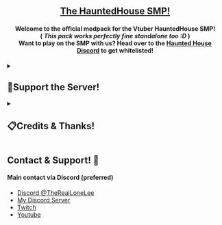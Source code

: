 <center>
  <h2>
    <u><b>The HauntedHouse SMP! </b></u>
  </h2>
</center>

<center>
  <h4>

Welcome to the official modpack for the Vtuber HauntedHouse SMP! <br>
(<i> This pack works perfectly fine standalone too :D</i> ) <br>
Want to play on the SMP with us? Head over to the <a href=" ">Haunted House Discord</a> to get whitelisted! <br>
    

 </center>
  </h4>

<details>
<summary><h2>💸Support the Server! </h2></summary>

<table>
<tr>
<td><h3><b><center><u>Why Support?</u><center></b></h3>
<hr>
<ul>
<li> Special Roles in Lee's Discord! </li>
<li> Help the server stay alive! </li>
<li> Help directly support development of the SMP as well as other projects! </li>
<li> Lastly gain my never ending appreciation! </li> 
<hr>
<center>
<a href="https://ko-fi.com/thereallonelee" target="_blank"><img alt="Static Badge" src="https://img.shields.io/badge/Support%20us!-Click%20Me-red?style=for-the-badge&logo=Ko-fi&link=https%3A%2F%2Fko-fi.com%2Fthereallonelee"> </a>
</center>
</ul></td>
<td>
<img src="https://media.discordapp.net/attachments/1136417037598605375/1144946955949199441/kofi_bg_tag_dark.png"  display=block width=100%>
</td>
</tr>

</table>

</details>
<details>
<summary><h2>📋Credits & Thanks! </h2></summary>
<table>
<tr>
<td><h3><b><center><u>Big thanks to:</u></center></b></h3>
<hr>
<ul>
<li><a href="https://www.curseforge.com/minecraft/modpacks/bigchadguys-plus" target="_blank">BigChadGuys Plus:</a><br>
<i>For being a major inspiration and good starting point for the Modpack as a whole!</i>
</li>
<li><a href="https://billing.pebblehost.com/aff.php?aff=3101
" target="_blank">PebbleHost:</a><br>
<i>The official server provider for The HauntedHouse SMP!</i>
</li>
<li><a href="https://linktr.ee/Thereallonelee" target="_blank">TheRealLoneLee</a><br>
<i>For being an absolute gigachad and setting all of this up! (And also writing this page heh)</i>
</li>
<li> Modlist: (COMING SOON) </li>
</ul> </td>
<td><img src="https://media.discordapp.net/attachments/1136417037598605375/1144950652582252624/pxArt.png"  display=block width=100%>
</td>
</tr>
</table>

<details>
<summary><h3> ModList!</h3></summary>

- [**3D Skin Layers**](https://modrinth.com/mod/3dskinlayers) - Render the player skin layer in 3d!
- [**A Cute Little Crock Pot**](https://modrinth.com/mod/a-cute-little-crock-pot) - Fire. Water. Food.
- [**Ad Astra**](https://modrinth.com/mod/ad-astra) - Live long and prosper, Ad Astra!
- [**Adorn**](https://modrinth.com/mod/adorn) - Decorate your home!
- [**Advancement Plaques**](https://modrinth.com/mod/advancement-plaques) - Replace those boring advancement popups with something flashier.
- [**Advancements Debug**](https://modrinth.com/mod/advancements-debug) - This little mod rewrites one function of the advancements logic to make advancements checking faster, and use less recursion. It should prevent StackOverflowErrors with advancements.
- [**AdventureZ**](https://modrinth.com/mod/adventurez) - adds a new endboss and other creatures
- [**Alternate Origin GUI**](https://modrinth.com/mod/altorigingui) - Overhauls the origin selection screen to show multiple in a grid for selection.
- [**Another Furniture**](https://modrinth.com/mod/another-furniture) - Vanilla-styled Minecraft furniture mod.
- [**AppleSkin**](https://modrinth.com/mod/appleskin) - Food/hunger-related HUD improvements
- [**Applied Energistics 2**](https://modrinth.com/mod/ae2) - AE2: A popular automation and storage mod
- [**Applied Energistics 2 Wireless Terminals**](https://modrinth.com/mod/applied-energistics-2-wireless-terminals) - An addon for Applied Energistics 2 that adds wireless versions of several Terminals
- [**Architectury API**](https://modrinth.com/mod/architectury-api) - An intermediary api aimed to ease developing multiplatform mods.
- [**Artifacts**](https://modrinth.com/mod/artifacts) - Adds various treasure items that can be found through exploration
- [**AttributeFix**](https://modrinth.com/mod/attributefix) - Removes arbitrary limits on Minecraft's attribute system. Fixes MANY mods!
- [**AutoTag**](https://modrinth.com/mod/autotag) - Automatically populates some item, block and other tags (for mod compatibility)
- [**Automobility**](https://modrinth.com/mod/automobility) - Vehicle mod adding customizable and functional cars
- [**Axolotl Bucket Fix**](https://curseforge.com/minecraft/mc-mods/axolotl-bucket-fix) - Makes the axolotl bucket item show the right axolotl type.
- [**BCLib**](https://modrinth.com/mod/bclib) - A Library Mod for the BetterX Team
- [**Bad Wither No Cookie - Reloaded**](https://modrinth.com/mod/bad-wither-no-cookie) - Localizes the wither and dragon death sounds.
- [**Beautify: Refabricated**](https://modrinth.com/mod/beautify-refabricated) - Adds lots of vanilla-styled ways to spice up your builds.
- [**Better Advancements**](https://modrinth.com/mod/better-advancements) - Better Advancements tries to improve the UI and UX for the advancements system in minecraft 1.12+ in a modded environment
- [**Better Animations Collection**](https://modrinth.com/mod/better-animations-collection) - Changing the in-game models to allow for better animations and subtle effects.
- [**Better Combat**](https://modrinth.com/mod/better-combat) - ⚔️ Easy, spectacular and fun melee combat system from Minecraft Dungeons.
- [**Better Mods Button**](https://modrinth.com/mod/better-mods-button) - Your mods button, your way. Where you want it, and how you want it!
- [**Better Mods Button [Forge]**](https://curseforge.com/minecraft/mc-mods/better-mods-button) - Your mods button, your way. Placed where you want it, customized how you want it!
- [**Better Mount HUD**](https://modrinth.com/mod/better-mount-hud) - Improves the ingame HUD while riding a mount
- [**Better Statistics Screen**](https://modrinth.com/mod/better-stats) - A Minecraft mod that improves the statistics screen and makes it more useful.
- [**BetterEnd**](https://modrinth.com/mod/betterend) - New Biomes, mysterious rituals and Mobs for your End
- [**BetterF3**](https://modrinth.com/mod/betterf3) - BetterF3 is a mod that replaces Minecraft's original debug HUD with a highly customizable, more human-readable HUD.
- [**BetterNether**](https://modrinth.com/mod/betternether) - More Biomes, More Mobs, More Tools for the fiery Dimension
- [**Bits And Chisels**](https://modrinth.com/mod/bits-and-chisels) - Turn Blocks Into Small Bits With Chisels; Build All The Things
- [**Boat Break Fix**](https://modrinth.com/mod/boat-break-fix) - Fixes a bug where boats can be destroyed while falling on specific heights.
- [**Bonfires**](https://modrinth.com/mod/bonfires) - Adds Bonfires from Dark Souls to quickly teleport between them all across dimensions
- [**Bookshelf**](https://modrinth.com/mod/bookshelf-lib) - An open source library for other mods!
- [**Bosses of Mass Destruction**](https://modrinth.com/mod/bosses-of-mass-destruction) - Adds boss fights to minecraft
- [**Botany Pots**](https://modrinth.com/mod/botany-pots) - Adds pots that you can use to grow crops!
- [**Botany Trees**](https://modrinth.com/mod/botany-trees) - Allows you to grow trees in small pots.
- [**Botarium**](https://modrinth.com/mod/botarium) - A crossplatform API for devs that makes transfer and storage of items, fluids and energy easier, as well as some other helpful things
- [**CC: Restitched**](https://modrinth.com/mod/cc-restitched) - ComputerCraft Tweaked for Fabric
- [**CC:C Bridge**](https://modrinth.com/mod/cccbridge) - Adds compatibility between the ComputerCraft and Create mod with peripherals!
- [**Campanion**](https://modrinth.com/mod/campanion) - A camping mod adding all kind of utilities related to the outdoors.
- [**Cardinal Components API**](https://modrinth.com/mod/cardinal-components-api) - A data attachment API that is easy, modular, and extremely fast.
- [**Carry On**](https://modrinth.com/mod/carry-on) - Carry On allows you to pick up Tile Entities and Mobs and carry them around!
- [**Chat Heads**](https://modrinth.com/mod/chat-heads) - See who you're chatting with!
- [**Chef's Delight**](https://modrinth.com/mod/chefs-delight) - Add-on for the Farmer's Delight mod. Adds 2 new professions to villagers. Cook and Chef.

Depends on Farmer's Delight.
- [**Chipped**](https://modrinth.com/mod/chipped) - Every block deserves a friend.
- [**Chunk Sending[Forge/Fabric]**](https://curseforge.com/minecraft/mc-mods/chunk-sending-forge-fabric) - Optimizes chunk packet delivery
- [**Chunky**](https://modrinth.com/mod/chunky) - Pre-generates chunks, quickly and efficiently
- [**Cloth Config API**](https://modrinth.com/mod/cloth-config) - Configuration Library for Minecraft Mods
- [**Clumps**](https://modrinth.com/mod/clumps) - Clumps XP orbs together to reduce lag
- [**Cobblemon**](https://modrinth.com/mod/cobblemon) - A Pokémon mod for Fabric and Forge
- [**Cobblemon - Fight or Flight**](https://modrinth.com/mod/cobblemon-fight-or-flight) - An addon for Cobblemon that makes pokemon run away or fight back when agitated.
- [**Cobblepedia**](https://modrinth.com/mod/cobblepedia) - An in-game Poképedia wiki book for Cobblemon using Patchouli
- [**Collective**](https://modrinth.com/mod/collective) - 🎓 Collective is a shared library with common code for all of Serilum's mods.
- [**Combat Roll**](https://modrinth.com/mod/combat-roll) - 🧶 Adds combat roll ability, with related attributes and enchantments.
- [**Comforts**](https://modrinth.com/mod/comforts) - Adds sleeping bags and hammocks for, respectively, portability and turning day to night, without setting new spawns. Comes in 16 different colors!
- [**CompleteConfig**](https://modrinth.com/mod/completeconfig) - Configuration Library for Fabric Mods
- [**Connected Glass**](https://modrinth.com/mod/connected-glass) - Connected Glass adds new types of glass with connecting textures!
- [**Connectivity[Forge/Fabric]**](https://curseforge.com/minecraft/mc-mods/connectivity) - Fix Login timeouts, Packet sizes errors, Payloads errors, ghostblocks and more.
- [**Content Creator Server Status**](https://curseforge.com/minecraft/mc-mods/content-creator-server-status) - The status mod used on the Hermitcraft server.
- [**Controlling**](https://modrinth.com/mod/controlling) - Adds a search bar to the Key-Bindings menu
- [**CorgiLib**](https://modrinth.com/mod/corgilib) - A library mod containing code used across Corgi Taco's mods.
- [**Couplings**](https://modrinth.com/mod/couplings) - Coupled usage of doors, fence gates, and trapdoors
- [**Cozy**](https://modrinth.com/mod/cozy) - Liven your world with food & decor!
- [**CraftPresence**](https://modrinth.com/mod/craftpresence) - Completely Customize the way others see you play in Discord!
- [**Create Crafts & Additions**](https://modrinth.com/mod/createaddition) - Create Crafts & Additions extends Create and acts as a bridge between electricity and kinetic energy
- [**Create Deco Fabric**](https://curseforge.com/minecraft/mc-mods/create-deco-fabric) - Fabric port of the Create Deco Addon
- [**Create Enchantment Industry Fabric**](https://modrinth.com/mod/create-enchantment-industry-fabric) - Automatic Enchanting, with Create
- [**Create Fabric**](https://modrinth.com/mod/create-fabric) - Building Tools and Aesthetic Technology
- [**Create Ore Excavation**](https://modrinth.com/mod/create-ore-excavation) - Extract resources using machines powered by Rotational Force
- [**Create Slice & Dice**](https://modrinth.com/mod/slice-and-dice) - Making automation for Farmers Delight more sensible
- [**Create: Steam 'n' Rails**](https://modrinth.com/mod/create-steam-n-rails) - Adding depth to Create's rail network & steam system
- [**Creeper Overhaul**](https://modrinth.com/mod/creeper-overhaul) - A mod which overhauls the vanilla creepers!
- [**Critters and Companions**](https://curseforge.com/minecraft/mc-mods/critters-and-companions) - Adds a few new friends to your world!
- [**Decorative Blocks**](https://curseforge.com/minecraft/mc-mods/decorative-blocks) - Some new blocks to build with
- [**Deeper and Darker**](https://modrinth.com/mod/deeperdarker) - A Minecraft 1.19 mod which features more blocks, items, armors, and hidden mysteries to complement the new Deep Dark biome. Our website: https://kyanitemods.dev
- [**Delightful Creators  [Fabric]**](https://modrinth.com/mod/delightful-creators-fabric) - Making automation between Farmer's Delight and Create
- [**Diagonal Fences**](https://modrinth.com/mod/diagonal-fences) - Fences connecting diagonally? Wait. That's illegal.
- [**Ding**](https://modrinth.com/mod/ding) - Plays a configurable sound when Minecraft loads and reaches the Main Menu, connects to a server or finishes reloading resources.
- [**Display Case**](https://modrinth.com/mod/displaycase) - Decorative block for beautiful storage of one item
- [**Display Case**](https://modrinth.com/mod/displaycase) - Decorative block for beautiful storage of one item
- [**DragonLoot**](https://modrinth.com/mod/dragonloot) - Ender Dragon loot
- [**EasierVillagerTrading**](https://modrinth.com/mod/easiervillagertrading) - Fewer clicks to trade with villagers
- [**Easy Anvils**](https://modrinth.com/mod/easy-anvils) - Be ready for overhauled anvils! Items stay, better name tags, many tweaks!
- [**Easy Magic**](https://modrinth.com/mod/easy-magic) - Enchanting tables as they always should have been! Items stay after closing, and easy re-rolls.
- [**Eden Ring**](https://curseforge.com/minecraft/mc-mods/eden-ring) - Sci-Fi dimension mod with some unique things
- [**Effective**](https://curseforge.com/minecraft/mc-mods/effective) - Client-side mod designed to improve Minecraft's ambience through particles, visual effects and sounds
- [**Enchanting Infuser**](https://modrinth.com/mod/enchanting-infuser) - An all new enchanting table: Choose your enchantments for fair prices! Plus no more randomness!
- [**Enchantment Descriptions**](https://modrinth.com/mod/enchantment-descriptions) - Provides a way to get enchantment descriptions from enchanted books.
- [**Ender Dragon Fight Remastered**](https://modrinth.com/mod/edf-remastered) - An up in difficulty for Minecraft's final boss.
With more health and more attacks, the fight finally feels like the final confrontation.
- [**Enhanced Celestials**](https://modrinth.com/mod/enhanced-celestials) - A mod adding new Lunar Events like blood moons and harvest moons!
- [**Entity Collision FPS Fix**](https://modrinth.com/mod/entity-collision-fps-fix) -  Client Side mod that optimizes entity's on the render thread. Fixes https://bugs.mojang.com/browse/MC-228976 
- [**Entity Culling**](https://modrinth.com/mod/entityculling) - Using async path-tracing to hide Block-/Entities that are not visible
- [**Equipment Compare**](https://modrinth.com/mod/equipment-compare) - Makes it easier to compare equipment by showing a tooltip for what you're already wearing.
- [**Extended Drawers**](https://modrinth.com/mod/extended-drawers) - Adds drawers and more
- [**FTB Chunks (Fabric)**](https://curseforge.com/minecraft/mc-mods/ftb-chunks-fabric) - A mod that allows you to claim chunks to protect your blocks. It also has a minimap and large map!
- [**FTB Library (Fabric)**](https://curseforge.com/minecraft/mc-mods/ftb-library-fabric) - Common code for all GUI stuff in FTB Mods. Component/layer based GUI creation. Used by mods such as FTB Chunks, FTB Quests, etc. (Fabric version)
- [**Fabric API**](https://modrinth.com/mod/fabric-api) - Lightweight and modular API providing common hooks and intercompatibility measures utilized by mods using the Fabric toolchain.
- [**Fabric Language Kotlin**](https://modrinth.com/mod/fabric-language-kotlin) - Fabric Language Kotlin
- [**Fabric Seasons**](https://modrinth.com/mod/fabric-seasons) - A simple mod that adds seasons to the game, dynamically changing biomes as you play.
- [**Fabric Seasons: BYG Compat**](https://modrinth.com/mod/fabric-seasons-byg-compat) - Oh The Biomes You'll Go compatibility for Fabric Seasons
- [**Fabric Seasons: Croptopia Compat**](https://modrinth.com/mod/fabric-seasons-croptopia-compat) - Croptopia compatibility for Fabric Seasons
- [**Fabric Seasons: Delight Compat**](https://modrinth.com/mod/fabric-seasons-delight-compat) - Farmer's Delight compatibility for Fabric Seasons
- [**Fabric Seasons: Extras**](https://modrinth.com/mod/fabric-seasons-extras) - Custom blocks and items to make your Fabric Seasons experience better.
- [**Fabric Seasons: Terralith Compat**](https://modrinth.com/mod/fabric-seasons-terralith-compat) - Terralith compatibility for Fabric Seasons
- [**Fabric Waystones**](https://modrinth.com/mod/fwaystones) - A better way of transport
- [**Fabric/Quilt Chunk Pregenerator**](https://modrinth.com/mod/fabricquilt-chunk-pregenerator) - Pregenerate your chunks!
- [**Farmer's Delight [Fabric]**](https://modrinth.com/mod/farmers-delight-fabric) - Farmer's Delight is a mod that gently expands upon farming and cooking in Minecraft.
- [**Fast Furnace for Fabric**](https://curseforge.com/minecraft/mc-mods/fast-furnace-for-fabric) - Optimizations and tweaks for the vanilla furnaces
- [**FerriteCore**](https://modrinth.com/mod/ferrite-core) - Memory usage optimizations
- [**Forge Config API Port**](https://modrinth.com/mod/forge-config-api-port) - Forge's whole config system provided to the Fabric ecosystem. Designed for a multiloader architecture.
- [**Geckolib**](https://modrinth.com/mod/geckolib) - A 3D animation library for entities, blocks, items, armor, and more!
- [**Go Fish**](https://curseforge.com/minecraft/mc-mods/go-fish) - Fishing enhancement mod for Fabric.
- [**Goodall**](https://modrinth.com/mod/goodall) - Liven your world with animals!
- [**Grind Enchantments**](https://modrinth.com/mod/grind-enchantments) - Disenchant and transfer enchantments using a grindstone.
- [**Guard Villagers (Fabric/Quilt)**](https://modrinth.com/mod/guard-villagers-(fabricquilt)) - Guards that help with village pest control
- [**Handcrafted**](https://modrinth.com/mod/handcrafted) - Make your house a home!
- [**Icarus**](https://modrinth.com/mod/icarus) - Adds a bunch of colourful and unique wings that can be worn in the Trinkets Cape slot.
- [**Iceberg**](https://modrinth.com/mod/iceberg) - A modding library that contains new events, helpers, and utilities to make modder's lives easier.
- [**ImmediatelyFast**](https://modrinth.com/mod/immediatelyfast) - Speed up immediate mode rendering in Minecraft
- [**Immersive Aircraft**](https://modrinth.com/mod/immersive-aircraft) - A bunch of rustic aircraft to travel, transport, and explore!
- [**Indium**](https://modrinth.com/mod/indium) - Sodium addon providing support for the Fabric Rendering API, based on Indigo
- [**Industrial Revolution**](https://curseforge.com/minecraft/mc-mods/industrial-revolution) - An industrial mod made for Fabric.
- [**InmisAddon**](https://modrinth.com/mod/inmisaddon) - Addon for the inmis mod which enhances the visuals
- [**Inv View**](https://modrinth.com/mod/invview) - Allows you to open and manipulate the inventories and ender chests of online and offline players. Server Side
- [**Inventory Sorting**](https://modrinth.com/mod/inventory-sorting) - Quick, simple, and lightweight inventory sorting
- [**Iris Shaders**](https://modrinth.com/mod/iris) - A modern shaders mod for Minecraft intended to be compatible with existing OptiFine shader packs
- [**Item Borders**](https://modrinth.com/mod/item-borders) - Add colored borders to inventory slots to make your rare items stand out!
- [**Item Filters**](https://modrinth.com/mod/item-filters) - Item Filters is a library mod that is used by mods like FTB Quests. It adds several filter items that let you precisely select which items to match.
- [**Item Highlighter**](https://modrinth.com/mod/item-highlighter) - Highlights newly picked-up items. Simple and convenient.
- [**Item Model Fix**](https://modrinth.com/mod/item-model-fix) - A Fabric mod that fixes gaps in generated item models. 
- [**Item Obliterator**](https://modrinth.com/mod/item-obliterator) - A modpack utility mod that allows to disable items and/or its interactions. Also removes them from creative tabs, trades and REI.
- [**Jade 🔍**](https://modrinth.com/mod/jade) - Shows information about what you are looking at. (Hwyla/Waila fork for Minecraft 1.16+)
- [**JamLib**](https://modrinth.com/mod/jamlib) - A library used by JamCoreModding's mods
- [**JobsAddon**](https://modrinth.com/mod/jobsaddon) - LevelZ mod addon which adds jobs
- [**JourneyMap**](https://curseforge.com/minecraft/mc-mods/journeymap) - Real-time mapping in-game or your browser as you explore.
- [**JourneyMap Integration**](https://modrinth.com/mod/journeymap-integration) - Adds some mod integrations for our favorite map mod
- [**Konkrete**](https://modrinth.com/mod/konkrete) - Just another boring library mod.
- [**KubeJS**](https://modrinth.com/mod/kubejs) - Edit recipes, add new custom items, script world events, all in JavaScript!
- [**KubeJS Create**](https://modrinth.com/mod/kubejs-create) - KubeJS Create integration
- [**LambDynamicLights**](https://modrinth.com/mod/lambdynamiclights) - A dynamic lights mod for Fabric.
- [**Language Reload**](https://modrinth.com/mod/language-reload) - Reduces load times and adds fallbacks for languages
- [**LazyDFU**](https://modrinth.com/mod/lazydfu) - Makes the game boot faster by deferring non-essential initialization
- [**Leaves Be Gone**](https://modrinth.com/mod/leaves-be-gone) - Quick leaf decay from cutting down trees. Built for fast performance and mod compat!
- [**Legendary Tooltips**](https://modrinth.com/mod/legendary-tooltips) - Give your rare items a fancier tooltip! Also adds additional tooltip configuration options.
- [**Let Me Despawn**](https://modrinth.com/mod/lmd) -  Improves performance by tweaking mob despawn rules. Say bye to pesky unintentional persistent mobs.
- [**Let's Do: API**](https://modrinth.com/mod/do-api) - A Library for Forge and Fabric with utilities such as Render Features, Recipe Books and Wood API
- [**LevelZ**](https://modrinth.com/mod/levelz) - Skills to level your character
- [**LibZ**](https://modrinth.com/mod/libz) - Open source library for a couple of Globox_Z mods
- [**Linked Storage**](https://modrinth.com/mod/linked-storage) - Linkable storages!
- [**Lithium**](https://modrinth.com/mod/lithium) - No-compromises game logic/server optimization mod
- [**Log Begone**](https://modrinth.com/mod/log-begone) - Fork of Shut Up Console - Tell those those annoy logs lines begone!
- [**MC Dungeons Artifacts**](https://curseforge.com/minecraft/mc-mods/mcdar) - Bringing the artifacts from MC Dungeons to Java
- [**Macaw's Bridges - Oh The Biomes You'll Go**](https://modrinth.com/mod/macaws-bridges-oh-the-biomes-youll-go) - A compatibility between Macaw's Bridges and the different woods and stones of Oh The Biomes You'll Go.
- [**Macaw's Fences - Oh The Biomes You'll Go**](https://modrinth.com/mod/macaws-fences-oh-the-biomes-youll-go) - Add wood variants from Oh The Biomes You'll Go to Macaw's Fences.
- [**Macaw's Fences and Walls**](https://curseforge.com/minecraft/mc-mods/macaws-fences-and-walls) - Adds new vanila styled fences, walls and gates!
- [**Macaw's Lights and Lamps**](https://curseforge.com/minecraft/mc-mods/macaws-lights-and-lamps) - Adds vanila styled lamps, torches, street lamps, paper lamps, slabs... Make your worlds brighter!
- [**Macaw's Roofs**](https://curseforge.com/minecraft/mc-mods/macaws-roofs) - Build roofs with actual roofs instead of stairs!
- [**Macaw's Roofs - Oh The Biomes You'll Go**](https://modrinth.com/mod/macaws-roofs-oh-the-biomes-youll-go) - Add wood variants from Oh The Biomes You'll Go to Macaw's Roofs.
- [**Macaw's Trapdoors**](https://curseforge.com/minecraft/mc-mods/macaws-trapdoors) - Adds vanila trapdoors in every plank variation, and some new trapdoors too!
- [**Memory Leak Fix**](https://modrinth.com/mod/memoryleakfix) - A mod that fixes random memory leaks for both the client and server
- [**MidnightControls**](https://modrinth.com/mod/midnightcontrols) - Adds controller support and enhanced controls overall.
- [**MidnightLib**](https://modrinth.com/mod/midnightlib) - Common library with a built-in configuration system
- [**MixinTrace**](https://modrinth.com/mod/mixintrace) - Adds a list of mixins in the stack trace to crash reports 
- [**MmmMmmMmmMmm (Target Dummy)**](https://curseforge.com/minecraft/mc-mods/mmmmmmmmmmmm) - Target Dummy that show damage dealt and can be equipped with armor
- [**Mod Menu**](https://modrinth.com/mod/modmenu) - Adds a mod menu to view the list of mods you have installed.
- [**ModernFix**](https://modrinth.com/mod/modernfix) - All-in-one mod that improves performance, reduces memory usage, and fixes many bugs. Compatible with all your favorite performance mods!
- [**Moonlight Lib**](https://modrinth.com/mod/moonlight) - dynamic data pack and registration, villager activities, custom map marker and a lot more
- [**More Axolotl Variants API**](https://modrinth.com/mod/mavapi) - Lightweight API to implement new axolotl variants.
- [**More Axolotl Variants Mod**](https://modrinth.com/mod/mavm) - Adds more axolotl variants!
- [**More Culling**](https://modrinth.com/mod/moreculling) - A mod that changes how multiple types of culling are handled in order to improve performance
- [**More Mob Variants**](https://modrinth.com/mod/more-mob-variants) - Adds new variants to existing mobs.
- [**Mouse Tweaks**](https://modrinth.com/mod/mouse-tweaks) - Enhances inventory management by adding various functions to the mouse buttons. 
- [**Music Maker Mod**](https://modrinth.com/mod/music-maker-mod) - Music Maker Mod adds music sheets, instruments and other devices to the game for creating and playing music.
- [**Mythic Mounts [Fabric]**](https://modrinth.com/mod/mythic-mounts-fabric) - Befriend legendary creatures to accompany you across the world!
- [**Naturalist**](https://curseforge.com/minecraft/mc-mods/naturalist) - Adds new immersive wildlife with realistic behavior!
- [**Nature's Compass**](https://curseforge.com/minecraft/mc-mods/natures-compass) - Nature's Compass is an item that allows you to locate biomes anywhere in the world.
- [**Night Lights**](https://modrinth.com/mod/nightlights) - A mod that adds a variety of new light sources to Minecraft!
- [**No Chat Reports**](https://modrinth.com/mod/no-chat-reports) - Makes chat unreportable (where possible)
- [**Oh The Biomes You'll Go**](https://modrinth.com/mod/biomesyougo) - An Adventure & Exploration mod like no other with unique, magical, realistic, and detailed biomes!
- [**Origins**](https://modrinth.com/mod/origins) - Players choose an Origin at the beginning of the game to gain benefits and drawbacks
- [**Origins++**](https://modrinth.com/mod/origins-plus-plus) - A collection of more than 100 origins to fully expand the origins experience.
- [**Overflowing Bars**](https://modrinth.com/mod/overflowing-bars) - Expand health, armor and armor toughness bars beyond vanilla. Nice and compact without confusing colors.
- [**Paintings ++**](https://curseforge.com/minecraft/mc-mods/paintings) - Add an infinite number of paintings to your game !
- [**Paladin's Furniture Mod**](https://modrinth.com/mod/paladins-furniture) - A Modern Furniture mod for Minecraft where things are functional!
- [**Patchouli**](https://modrinth.com/mod/patchouli) - Accessible, Data-Driven, Dependency-Free Documentation for Minecraft Modders and Pack Makers
- [**Pehkui**](https://modrinth.com/mod/pehkui) - Lets you change the size of most entities, shrinking them smaller or growing them larger
- [**Pick Up Notifier**](https://modrinth.com/mod/pick-up-notifier) - Be notified about all the things you've just collected.
- [**Ping Wheel**](https://modrinth.com/mod/ping-wheel) - Allows players to temporarily mark locations for everyone
- [**Plushie-Mod**](https://modrinth.com/mod/plushie) - Adds many cute plushies to the game!
- [**Polymorph**](https://modrinth.com/mod/polymorph) - No more recipe conflicts! Adds an option to choose the crafting result if more than one is available.
- [**Prism**](https://modrinth.com/mod/prism-lib) - A library all about color! Provides lots of color-related functionality for dependent mods.
- [**Puzzles Lib**](https://modrinth.com/mod/puzzles-lib) - Why's it called Puzzles you ask? That's the puzzle!
- [**RAT's Mischief**](https://modrinth.com/mod/rats-mischief) - Adds rats to Minecraft: smart, versatile and adorable pets!
- [**Reacharound**](https://modrinth.com/mod/reacharound) - Reacharound block placement.
- [**Rebind Narrator**](https://modrinth.com/mod/rebind-narrator) - it's 2021 and you can't change the narrator key UPDATE: it's 2022 and you still can't change the narrator key UPDATE: it's 2023 and you still can't change the narrator key
- [**Reese's Sodium Options**](https://modrinth.com/mod/reeses-sodium-options) - Alternative Options Menu for Sodium
- [**Resourceful Config**](https://modrinth.com/mod/resourceful-config) - Resourceful Config is a mod that allows for developers to make cross-platform configs
- [**Resourceful Lib**](https://modrinth.com/mod/resourceful-lib) - Resourceful Lib
- [**Respawnable Pets**](https://modrinth.com/mod/respawnable-pets) - A simple mod that allows your pets to respawn after death when you next sleep using a new item, the Etheric Gem.
- [**Rhino**](https://modrinth.com/mod/rhino) - A fork of Mozilla's Rhino library, modified for use in mods
- [**RightClickHarvest**](https://modrinth.com/mod/rightclickharvest) - Allows you to harvest crops by right clicking
- [**Rotten Creatures**](https://modrinth.com/mod/rottencreatures) - Rotten Creatures is a mod that aims to add a lot of awesome new zombie mobs to Minecraft!
- [**Roughly Enough Items (REI)**](https://modrinth.com/mod/rei) - Clean and Customizable. Alternative to Just Enough Items/JEI.
- [**Roughly Enough Resources**](https://curseforge.com/minecraft/mc-mods/roughly-enough-resources) - Worldgen support for Roughly Enough Items
- [**Satin API**](https://modrinth.com/mod/satin-api) - A Fabric library to help modders with shader usage
- [**Server Performance - Smooth Chunk Save[Forge/Fabric]**](https://curseforge.com/minecraft/mc-mods/smooth-chunk-save) - Enables lag-free continuous chunk saving, increasing server TPS
- [**Simple Discord RPC**](https://modrinth.com/mod/simple-discord-rpc) - A simple to use Discord RPC plugin for Minecraft and Modpacks
- [**Simple Hats**](https://modrinth.com/mod/simple-hats) - Simple Hats is an expandable cosmetic hat mod that allows users to define their own hats with options such as variants, dyes, particle effects, and seasons.
- [**Simple Voice Chat**](https://modrinth.com/mod/simple-voice-chat) - A working voice chat in Minecraft!
- [**Simple Voice Radio**](https://modrinth.com/mod/simple-voice-radio) - This mod adds a simple radio you can use to communicate with your friends while far away!
- [**Simply Swords**](https://modrinth.com/mod/simply-swords) - Adds Spears, Glaives, Chakrams, Katanas, Greathammer/axes, Rapiers, and many more weapons!
- [**Smarter Farmers (farmers replant)**](https://curseforge.com/minecraft/mc-mods/smarter-farmers-farmers-replant) - Allows villagers to replant the correct seed & allows them to use modded ones
- [**Sodium**](https://modrinth.com/mod/sodium) - A modern rendering engine for Minecraft which greatly improves performance
- [**Sodium Extra**](https://modrinth.com/mod/sodium-extra) - Features that shouldn't be in Sodium.
- [**Sound Physics Remastered**](https://modrinth.com/mod/sound-physics-remastered) - A Minecraft mod that provides realistic sound attenuation, reverberation, and absorption through blocks.
- [**Starlight (Fabric)**](https://modrinth.com/mod/starlight) - Rewrites the light engine to fix lighting performance and lighting errors
- [**Starter Kit**](https://modrinth.com/mod/starter-kit) - 📦 Gives players joining the world for the first time configurable starter gear and items which overwrites the initial inventory. Compatible with FTB Team Islands.
- [**Straw Golem Rebaled**](https://curseforge.com/minecraft/mc-mods/straw-golem-reborn) - Spiritual successor to the original straw golem. It's a farmer!
- [**Structory**](https://curseforge.com/minecraft/mc-mods/structory) - An atmospheric structure mod for Fabric/Forge/Quilt.
- [**Styled Player List**](https://modrinth.com/mod/styledplayerlist) - This mod allows server owners to change player list look!
- [**SuperMartijn642's Core Lib**](https://modrinth.com/mod/supermartijn642s-core-lib) - SuperMartijn642's Core Lib adds lots of basic implementations that allow for similar code between different Minecraft versions!
- [**Supplementaries**](https://modrinth.com/mod/supplementaries) - Vanilla+ additions: Jars, signposts, faucets, weather vanes spring launchers, sconces, planters, lights, decoration and automation
- [**TerraBlender**](https://modrinth.com/mod/terrablender) - A library mod for adding biomes in a simple and compatible manner!
- [**Terralith**](https://modrinth.com/mod/terralith) - Terralith takes Minecraft's 1.18 massive world generation overhaul, and turns it up to eleven.
- [**The Bumblezone - Quilt/Fabric**](https://modrinth.com/mod/the-bumblezone-fabric) - An unBEElievable dimension full of bees that becomes REALLY angry if you take their honey!
- [**Things**](https://modrinth.com/mod/things) - Trinkets and Utilities to enhance casual play
- [**TieredZ**](https://modrinth.com/mod/tieredz) - Adds tiers/modifiers to tools
- [**Tom's Simple Storage Mod**](https://modrinth.com/mod/toms-storage) - Simple vanilla style storage mod
- [**Tool Stats**](https://modrinth.com/mod/tool-stats) - Provides additional tooltip info for items
- [**ToolTipFix**](https://modrinth.com/mod/tooltipfix) - Fixes Tooltips from runnning off the screen.
- [**Trading Post**](https://modrinth.com/mod/trading-post) - Rule the village! Trade with every villager at once!
- [**Transparent**](https://modrinth.com/mod/transparent) - Allows resource packs to make certain entities support transparency.
- [**Traveler's Backpack**](https://modrinth.com/mod/travelersbackpack) - The official port of Adventure Backpack
- [**Trinkets**](https://modrinth.com/mod/trinkets) - A data-driven accessory mod
- [**Universal Bone Meal**](https://modrinth.com/mod/universal-bone-meal) - Stop the bonemeal discrimination! Grow all plants, no limitations.
- [**Universal Shops**](https://modrinth.com/mod/universal-shops) - Universal trade shop mod for your Minecraft server!
- [**Vanish**](https://curseforge.com/minecraft/mc-mods/vanish) - Vanish mod for Fabric servers
- [**VanitySlots**](https://modrinth.com/mod/vanity) - Vanity armor that covers your normal armor!
- [**Vein Mining**](https://modrinth.com/mod/vein-mining) - A lightweight, highly configurable Vein Mining enchantment for tools.
- [**Villager Names**](https://modrinth.com/mod/villager-names-serilum) - 🧑‍🌾 A minimalistic mod which gives all unnamed (modded) villagers a pre-defined or custom name.
- [**Visual Overhaul**](https://modrinth.com/mod/visual-overhaul) - Slight tweaks to revamp the visual aspect of vanilla.
- [**Visual Workbench**](https://modrinth.com/mod/visual-workbench) - Items stay inside of crafting tables and are also rendered on top. It's really fancy!
- [**Visuality**](https://modrinth.com/mod/visuality) - Little visual improvements by adding a bunch of new particles.
- [**When Dungeons Arise**](https://modrinth.com/mod/when-dungeons-arise) - Adds various elegant -and likely hostile- roguelike dungeons and structures that generate on your worlds!
- [**XL Packets Fabric**](https://curseforge.com/minecraft/mc-mods/xl-packets-fabric) - Larger Packet Size Limit
- [**YetAnotherConfigLib**](https://modrinth.com/mod/yacl) - A builder-based configuration library for Minecraft.
- [**You're in Grave Danger**](https://modrinth.com/mod/yigd) - A mod focused around death. Will add graves to minecraft
- [**Your Options Shall Be Respected (YOSBR)**](https://modrinth.com/mod/yosbr) - Your options shall be respected.
- [**Zetter — Painting Mod**](https://modrinth.com/mod/zetter-painting-mod) - Zetter is a Minecraft mod with a simple goal of adding a custom drawing interface to create custom paintings in Minecraft
- [**Zoomify**](https://modrinth.com/mod/zoomify) - A zoom mod with infinite customizability.
- [**oωo (owo-lib)**](https://modrinth.com/mod/owo-lib) - A general utility, GUI and config library for modding on Fabric and Quilt
- [**playerAnimator**](https://modrinth.com/mod/playeranimator) - animate the player
- [**spark**](https://modrinth.com/mod/spark) - spark is a performance profiler for Minecraft clients, servers and proxies.

</details>

</details>

## Contact & Support! 📨
#### Main contact via Discord (preferred)
- [Discord @TheRealLoneLee](discordapp.com/users/434500063989989376)
- [My Discord Server](https://discord.gg/qea7NTugyr)
- [Twitch](https://www.twitch.tv/thareallonelee)
- [Youtube](https://www.youtube.com/c/TheRealLonelee)

